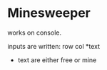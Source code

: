 # Minesweeper

works on console.

inputs are written: row col *text

* text are either free or mine
